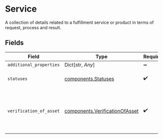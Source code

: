 # Service

A collection of details related to a fulfillment service or product in terms of request, process and result.


## Fields

| Field                                                                              | Type                                                                               | Required                                                                           | Description                                                                        |
| ---------------------------------------------------------------------------------- | ---------------------------------------------------------------------------------- | ---------------------------------------------------------------------------------- | ---------------------------------------------------------------------------------- |
| `additional_properties`                                                            | Dict[str, *Any*]                                                                   | :heavy_minus_sign:                                                                 | N/A                                                                                |
| `statuses`                                                                         | [components.Statuses](../../models/shared/statuses.md)                             | :heavy_check_mark:                                                                 | A collection of STATUS containers.                                                 |
| `verification_of_asset`                                                            | [components.VerificationOfAsset](../../models/shared/verificationofasset.md)       | :heavy_check_mark:                                                                 | Documentation not found in the MISMO model viewer and not provided by Freddie Mac. |